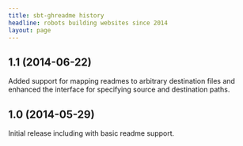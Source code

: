 ```yaml
---
title: sbt-ghreadme history
headline: robots building websites since 2014
layout: page
---
```

## 1.1 (2014-06-22)

Added support for mapping readmes to arbitrary destination files and enhanced the interface for specifying source and destination paths.

## 1.0 (2014-05-29)

Initial release including with basic readme support.
